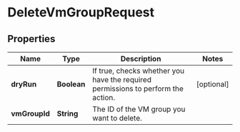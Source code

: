 

# DeleteVmGroupRequest


## Properties

| Name | Type | Description | Notes |
|------------ | ------------- | ------------- | -------------|
|**dryRun** | **Boolean** | If true, checks whether you have the required permissions to perform the action. |  [optional] |
|**vmGroupId** | **String** | The ID of the VM group you want to delete. |  |



